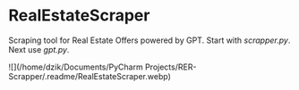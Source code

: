 # RealEstateScraper
Scraping tool for Real Estate Offers powered by GPT.
Start with *scrapper.py*. Next use *gpt.py*.

![](/home/dzik/Documents/PyCharm Projects/RER-Scrapper/.readme/RealEstateScraper.webp)